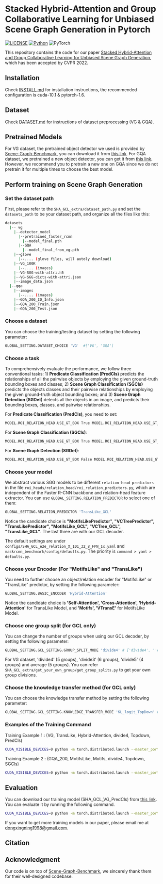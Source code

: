 # Stacked Hybrid-Attention and Group Collaborative Learning for Unbiased Scene Graph Generation in Pytorch

[![LICENSE](https://img.shields.io/badge/license-MIT-green)](https://github.com/dongxingning/SHA_GCL_for_SGG/blob/master/LICENSE)
[![Python](https://img.shields.io/badge/python-3.6-blue.svg)](https://www.python.org/)
![PyTorch](https://img.shields.io/badge/pytorch-1.6.0-%237732a8)

This repository contains the code for our paper [Stacked Hybrid-Attention and Group Collaborative Learning for Unbiased
Scene Graph Generation](), which has been accepted by CVPR 2022.

## Installation

Check [INSTALL.md](INSTALL.md) for installation instructions, the recommended configuration is cuda-10.1 & pytorch-1.6.  

## Dataset

Check [DATASET.md](DATASET.md) for instructions of dataset preprocessing (VG & GQA).

## Pretrained Models

For VG dataset, the pretrained object detector we used is provided by [Scene-Graph-Benchmark](https://github.com/KaihuaTang/Scene-Graph-Benchmark.pytorch), you can download it from [this link](https://onedrive.live.com/embed?cid=22376FFAD72C4B64&resid=22376FFAD72C4B64%21779870&authkey=AH5CPVb9g5E67iQ). For GQA dataset, we pretrained a new object detector, you can get it from [this link](https://1drv.ms/u/s!AjK8-t5JiDT1kxBfihou2smfXFV9?e=VtyoR7). However, we recommend you to pretrain a new one on GQA since we do not pretrain it for multiple times to choose the best model.

## Perform training on Scene Graph Generation

### Set the dataset path

First, please refer to the ```SHA_GCL_extra/dataset_path.py``` and set the ```datasets_path``` to be your dataset path, and organize all the files like this:
```bash
datasets
  |-- vg
    |--detector_model
      |--pretrained_faster_rcnn
        |--model_final.pth
      |--GQA
        |--model_final_from_vg.pth       
    |--glove
      |--.... (glove files, will autoly download)
    |--VG_100K
      |--.... (images)
    |--VG-SGG-with-attri.h5 
    |--VG-SGG-dicts-with-attri.json
    |--image_data.json    
  |--gqa
    |--images
      |--.... (images)
    |--GQA_200_ID_Info.json
    |--GQA_200_Train.json
    |--GQA_200_Test.json
```

### Choose a dataset

You can choose the training/testing dataset by setting the following parameter:
``` bash
GLOBAL_SETTING.DATASET_CHOICE 'VG'  #['VG', 'GQA']
```

### Choose a task

To comprehensively evaluate the performance, we follow three conventional tasks: 1) **Predicate Classification (PredCls)** predicts the relationships of all the pairwise objects by employing the given ground-truth bounding boxes and classes; 2) **Scene Graph Classification (SGCls)** predicts the objects classes and their pairwise relationships by employing the given ground-truth object bounding boxes; and 3) **Scene Graph Detection (SGDet)** detects all the objects in an image, and predicts their bounding boxes, classes, and pairwise relationships.

For **Predicate Classification (PredCls)**, you need to set:
``` bash
MODEL.ROI_RELATION_HEAD.USE_GT_BOX True MODEL.ROI_RELATION_HEAD.USE_GT_OBJECT_LABEL True
```
For **Scene Graph Classification (SGCls)**:
``` bash
MODEL.ROI_RELATION_HEAD.USE_GT_BOX True MODEL.ROI_RELATION_HEAD.USE_GT_OBJECT_LABEL False
```
For **Scene Graph Detection (SGDet)**:
``` bash
MODEL.ROI_RELATION_HEAD.USE_GT_BOX False MODEL.ROI_RELATION_HEAD.USE_GT_OBJECT_LABEL False
```

### Choose your model

We abstract various SGG models to be different ```relation-head predictors``` in the file ```roi_heads/relation_head/roi_relation_predictors.py```, which are independent of the Faster R-CNN backbone and relation-head feature extractor. You can use ```GLOBAL_SETTING.RELATION_PREDICTOR``` to select one of them:

```bash
GLOBAL_SETTING.RELATION_PREDICTOR 'TransLike_GCL'
```

Notice the candidate choice is **"MotifsLikePredictor", "VCTreePredictor", "TransLikePredictor", "MotifsLike_GCL", "VCTree_GCL", "TransLike_GCL"**. The last three are with our GCL decoder.

The default settings are under ```configs/SHA_GCL_e2e_relation_X_101_32_8_FPN_1x.yaml``` and ```maskrcnn_benchmark/config/defaults.py```. The priority is ```command > yaml > defaults.py```.

### Choose your Encoder (For "MotifsLike" and "TransLike")

You need to further choose an object/relation encoder for "MotifsLike" or "TransLike" predictor, by setting the following parameter:

```bash
GLOBAL_SETTING.BASIC_ENCODER 'Hybrid-Attention'
```

Notice the candidate choice is **'Self-Attention', 'Cross-Attention', 'Hybrid-Attention'** for TransLike Model, and **'Motifs', 'VTransE'** for MotifsLike Model.

### Choose one group split (for GCL only)

You can change the number of groups when using our GCL decoder, by setting the following parameter:

```bash
GLOBAL_SETTING.GCL_SETTING.GROUP_SPLIT_MODE 'divide4' # ['divide4', ''divide3', 'divide5', 'average']
```

For VG dataset, 'divide4' (5 groups), 'divide3' (6 groups), 'divide5' (4 groups) and average (5 groups). You can refer ```SHA_GCL_extra/get_your_own_group/get_group_splits.py``` to get your own group divisions.

### Choose the knowledge transfer method (for GCL only)

You can choose the knowledge transfer method by setting the following parameter:

```bash
GLOBAL_SETTING.GCL_SETTING.KNOWLEDGE_TRANSFER_MODE 'KL_logit_TopDown' # ['None', 'KL_logit_Neighbor', 'KL_logit_TopDown', 'KL_logit_BottomUp', 'KL_logit_BiDirection']
```

### Examples of the Training Command
Training Example 1 : (VG, TransLike, Hybrid-Attention, divide4, Topdown, PredCls)
```bash
CUDA_VISIBLE_DEVICES=0 python -m torch.distributed.launch --master_port 10025 --nproc_per_node=1 tools/relation_train_net.py --config-file "configs/SHA_GCL_e2e_relation_X_101_32_8_FPN_1x.yaml" GLOBAL_SETTING.DATASET_CHOICE 'VG' GLOBAL_SETTING.RELATION_PREDICTOR 'TransLike_GCL' GLOBAL_SETTING.BASIC_ENCODER 'Hybrid-Attention' GLOBAL_SETTING.GCL_SETTING.GROUP_SPLIT_MODE 'divide4' GLOBAL_SETTING.GCL_SETTING.KNOWLEDGE_TRANSFER_MODE 'KL_logit_TopDown' MODEL.ROI_RELATION_HEAD.USE_GT_BOX True MODEL.ROI_RELATION_HEAD.USE_GT_OBJECT_LABEL True SOLVER.IMS_PER_BATCH 8 TEST.IMS_PER_BATCH 8 DTYPE "float16" SOLVER.MAX_ITER 60000 SOLVER.VAL_PERIOD 5000 SOLVER.CHECKPOINT_PERIOD 5000 GLOVE_DIR /home/share/datasets/vg/glove OUTPUT_DIR /home/share/datasets/output/SHA_GCL_VG_PredCls_test
```

Training Example 2 : (GQA_200, MotifsLike, Motifs, divide4, Topdown, SGCls)
```bash
CUDA_VISIBLE_DEVICES=0 python -m torch.distributed.launch --master_port 10025 --nproc_per_node=1 tools/relation_train_net.py --config-file "configs/SHA_GCL_e2e_relation_X_101_32_8_FPN_1x.yaml" GLOBAL_SETTING.DATASET_CHOICE 'GQA_200' GLOBAL_SETTING.RELATION_PREDICTOR 'MotifsLike_GCL' GLOBAL_SETTING.BASIC_ENCODER 'Motifs' GLOBAL_SETTING.GCL_SETTING.GROUP_SPLIT_MODE 'divide4' GLOBAL_SETTING.GCL_SETTING.KNOWLEDGE_TRANSFER_MODE 'KL_logit_TopDown' MODEL.ROI_RELATION_HEAD.USE_GT_BOX True MODEL.ROI_RELATION_HEAD.USE_GT_OBJECT_LABEL False SOLVER.IMS_PER_BATCH 8 TEST.IMS_PER_BATCH 1 DTYPE "float16" SOLVER.MAX_ITER 60000 SOLVER.VAL_PERIOD 5000 SOLVER.CHECKPOINT_PERIOD 5000 GLOVE_DIR /home/share/datasets/vg/glove OUTPUT_DIR /home/share/datasets/output/Motifs_GCL_GQA_SGCls_test
```

## Evaluation

You can download our training model (SHA_GCL_VG_PredCls) from [this link](https://1drv.ms/u/s!AjK8-t5JiDT1kxI8NkjiMUWBRnWd?e=w5zuBh). You can evaluate it by running the following command.

```bash
CUDA_VISIBLE_DEVICES=0 python -m torch.distributed.launch --master_port 10025 --nproc_per_node=1 tools/relation_test_net.py --config-file "configs/SHA_GCL_e2e_relation_X_101_32_8_FPN_1x.yaml" GLOBAL_SETTING.DATASET_CHOICE 'VG' GLOBAL_SETTING.RELATION_PREDICTOR 'TransLike_GCL' GLOBAL_SETTING.BASIC_ENCODER 'Hybrid-Attention' GLOBAL_SETTING.GCL_SETTING.GROUP_SPLIT_MODE 'divide4' GLOBAL_SETTING.GCL_SETTING.KNOWLEDGE_TRANSFER_MODE 'KL_logit_TopDown' MODEL.ROI_RELATION_HEAD.USE_GT_BOX True MODEL.ROI_RELATION_HEAD.USE_GT_OBJECT_LABEL True TEST.IMS_PER_BATCH 8 DTYPE "float16" GLOVE_DIR /home/share/datasets/vg/glove OUTPUT_DIR /home/share/datasets/output/SHA_GCL_VG_PredCls_test
```

If you want to get more training models in our paper, please email me at dongxingning1998@gmail.com.

## Citation


## Acknowledgment

Our code is on top of [Scene-Graph-Benchmark](https://github.com/KaihuaTang/Scene-Graph-Benchmark.pytorch), we sincerely thank them for their well-designed codebase.
